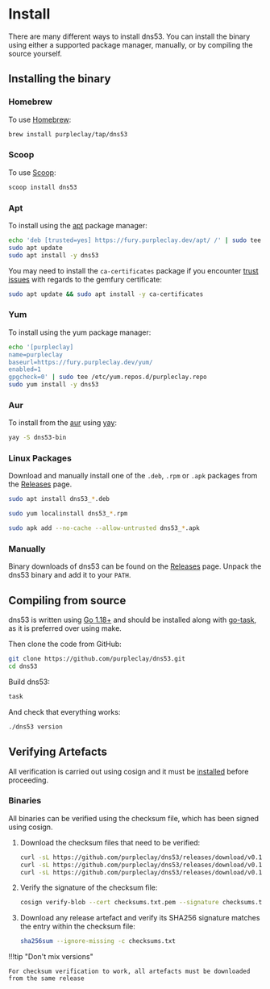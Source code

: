 # Install

There are many different ways to install dns53. You can install the binary using either a supported package manager, manually, or by compiling the source yourself.

## Installing the binary

### Homebrew

To use [Homebrew](https://brew.sh/):

```sh
brew install purpleclay/tap/dns53
```

### Scoop

To use [Scoop](https://scoop.sh/):

```sh
scoop install dns53
```

### Apt

To install using the [apt](https://ubuntu.com/server/docs/package-management) package manager:

```sh
echo 'deb [trusted=yes] https://fury.purpleclay.dev/apt/ /' | sudo tee /etc/apt/sources.list.d/purpleclay.list
sudo apt update
sudo apt install -y dns53
```

You may need to install the `ca-certificates` package if you encounter [trust issues](https://gemfury.com/help/could-not-verify-ssl-certificate/) with regards to the gemfury certificate:

```sh
sudo apt update && sudo apt install -y ca-certificates
```

### Yum

To install using the yum package manager:

```sh
echo '[purpleclay]
name=purpleclay
baseurl=https://fury.purpleclay.dev/yum/
enabled=1
gpgcheck=0' | sudo tee /etc/yum.repos.d/purpleclay.repo
sudo yum install -y dns53
```

### Aur

To install from the [aur](https://archlinux.org/) using [yay](https://github.com/Jguer/yay):

```sh
yay -S dns53-bin
```

### Linux Packages

Download and manually install one of the `.deb`, `.rpm` or `.apk` packages from the [Releases](https://github.com/purpleclay/dns53/releases) page.

```sh
sudo apt install dns53_*.deb
```

```sh
sudo yum localinstall dns53_*.rpm
```

```sh
sudo apk add --no-cache --allow-untrusted dns53_*.apk
```

### Manually

Binary downloads of dns53 can be found on the [Releases](https://github.com/purpleclay/dns53/releases) page. Unpack the dns53 binary and add it to your `PATH`.

## Compiling from source

dns53 is written using [Go 1.18+](https://go.dev/doc/install) and should be installed along with [go-task](https://taskfile.dev/#/installation), as it is preferred over using make.

Then clone the code from GitHub:

```sh
git clone https://github.com/purpleclay/dns53.git
cd dns53
```

Build dns53:

```sh
task
```

And check that everything works:

```sh
./dns53 version
```

## Verifying Artefacts

All verification is carried out using cosign and it must be [installed](https://docs.sigstore.dev/cosign/installation) before proceeding.

### Binaries

All binaries can be verified using the checksum file, which has been signed using cosign.

1. Download the checksum files that need to be verified:

   ```sh
   curl -sL https://github.com/purpleclay/dns53/releases/download/v0.1.0/checksums.txt -O
   curl -sL https://github.com/purpleclay/dns53/releases/download/v0.1.0/checksums.txt.sig -O
   curl -sL https://github.com/purpleclay/dns53/releases/download/v0.1.0/checksums.txt.pem -O
   ```

1. Verify the signature of the checksum file:

   ```sh
   cosign verify-blob --cert checksums.txt.pem --signature checksums.txt.sig checksums.txt
   ```

1. Download any release artefact and verify its SHA256 signature matches the entry within the checksum file:

   ```sh
   sha256sum --ignore-missing -c checksums.txt
   ```

!!!tip "Don't mix versions"

    For checksum verification to work, all artefacts must be downloaded from the same release
